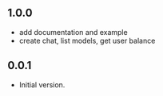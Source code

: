 ## 1.0.0
- add documentation and example
- create chat, list models, get user balance

## 0.0.1

- Initial version.

